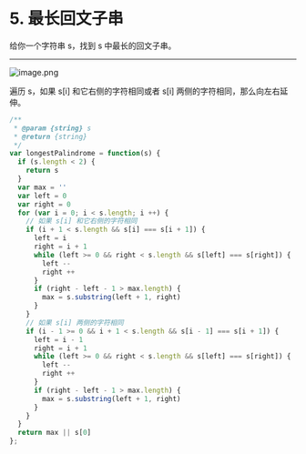 # 5. 最长回文子串

给你一个字符串 s，找到 s 中最长的回文子串。

---

![image.png](https://pic.leetcode-cn.com/1620907064-lNYnMM-image.png)

遍历 s，如果 s[i] 和它右侧的字符相同或者 s[i] 两侧的字符相同，那么向左右延伸。

```javascript
/**
 * @param {string} s
 * @return {string}
 */
var longestPalindrome = function(s) {
  if (s.length < 2) {
    return s
  }
  var max = ''
  var left = 0
  var right = 0
  for (var i = 0; i < s.length; i ++) {
    // 如果 s[i] 和它右侧的字符相同
    if (i + 1 < s.length && s[i] === s[i + 1]) {
      left = i
      right = i + 1
      while (left >= 0 && right < s.length && s[left] === s[right]) {
        left --
        right ++
      }
      if (right - left - 1 > max.length) {
        max = s.substring(left + 1, right)
      }
    }
    // 如果 s[i] 两侧的字符相同
    if (i - 1 >= 0 && i + 1 < s.length && s[i - 1] === s[i + 1]) {
      left = i - 1
      right = i + 1
      while (left >= 0 && right < s.length && s[left] === s[right]) {
        left --
        right ++
      }
      if (right - left - 1 > max.length) {
        max = s.substring(left + 1, right)
      }
    }
  }
  return max || s[0]
};
```
